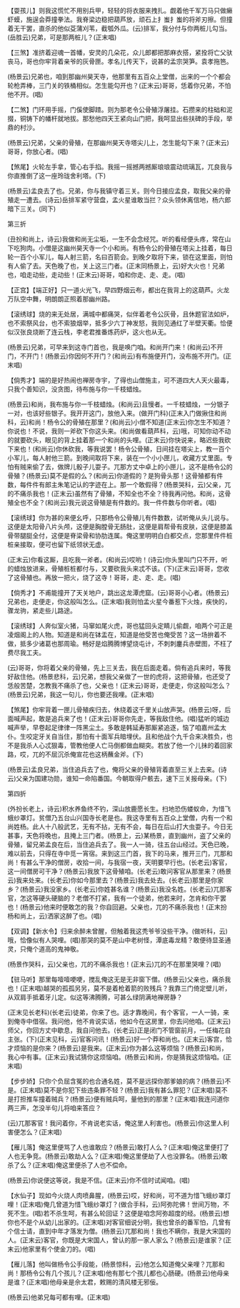 <!-- { "loadSidebar": true } -->
【耍孩儿】则我这慌忙不用别兵甲，轻轻的将衣服来拽扎。觑着他千军万马只做癞虾蟆，施逞会莽撞拳法。我脊梁边稳把葫芦放，顽石上扌蚩扌蚩的将斧刃擦。但撞着无干罢，直杀的他似芟蒲刈苇，截瓠外瓜。(云)排军，我分付与你两桩儿勾当。(岳胜云)兄弟，可是那两桩儿？(正末唱)

【三煞】准挤着迎魂一首幡，安灵的几朵花，众儿郎都把那麻衣搭，紧拴将亡父驮丧马，哥也你牢背着亲爷的灰骨匣。孝名儿传天下，说甚的孟宗哭笋。袁孝拖笆。

(杨景云)兄弟也，咱到那幽州昊天寺，他那里有五百众上堂僧，出来的一个个都会轮枪弄棒，三门关的铁桶相似。怎生能勾开也？(正末云)哥哥，恁着你兄弟，不怕他不开。(唱)

【二煞】门环用手摇，门傒使脚蹅。则为那老令公骨殖浮屠挂。石攒来的柱础和泥掇，铜铸下的幡杆就地拔。那愁他四天王紧向山门把，我呵显出些扶碑的手段，举鼎的村沙。

(杨景云)兄弟，父亲的骨殖，在那幽州昊天寺塔尖儿上，怎生能勾下来？(正末云)哥哥，你放心者。(唱)

【煞尾】火轮左手拿，管心右手掐。我摇一摇撼两撼厮琅琅震动琉璃瓦，兀良我与你直推倒了这一座玲珑舍利塔。(下)

(杨景云)孟良去了也。兄弟，你与我镇守着三关。则今日接应孟良，取我父亲的骨殖走一遭去。(诗云)岳排军紧守营盘，孟火星谁敢当拦？众头领休离信地，杨六郎暗下三关。(同下)


第三折

(丑扮和尚上，诗云)我做和尚无尘垢，一生不会念经咒。听的看经便头疼，常在山下吃狗肉。小僧是这幽州昊天寺一个小和尚。有杨令公的骨殖在塔尖上挂着，每日轮一百个小军儿，每人射三箭，名曰百箭会。到晚夕取将下来，锁在这里面，则怕有人偷了去。天色晚了也，关上这三门者。(正末同杨景上，云)好大火也！兄弟也，咱走动些，走动些！(正末云)哥哥，咱和你走、走、走。(唱)

【正宫】【端正好】只一道火光飞，早四野烟云布，都出在我背上的这葫芦。火龙万队空中舞，明朗朗正照着那幽州路。

【滚绣球】烧的来无处居，满城中都痛哭，似伴着老令公灰骨，且休题官法如炉，也不索祭风台，也不索狼烟举，抵多少六丁神发怒，我则见通红了半壁天衢。恰便似汉张良烧断了连云栈，李老君推番炼药炉，这火也从无。

(杨景云)兄弟，可早来到这寺门首也，我是唤门咱。和尚开门来！(和尚云)不开门，不开门！(杨景云)你因何不开门？(和尚云)有布施便开门，没布施不开门。(正末唱)

【倘秀才】端的是好热闹也禅房寺宇，了得也山僧施主，可不道四大人天火最毒，只我个善知识，没贪图，待布施与你一千枝蜡烛。

(杨景云)和尚，我布施与你一千枝蜡烛。(和尚云)且慢者。一千枝蜡烛，一分银子一对，也该好些银子。我开开这门，放他入来。(做开门科)(正末入门做揪住和尚科，云)和尚！杨令公的骨殖在那里？(和尚云)小僧不知道(正末云)你怎生不知道？你说也！不说，我则一斧砍下你这头来。(和尚做看葫芦科，云)哦，可知你动不动的就要砍头，眼见的背上挂着那一个和尚的头哩。(正末云)你快说来，略迟些我砍下来也！(和尚云)你休砍我，等我说罢！杨令公骨殖，日间挂在塔尖上，教一百个小军儿，每人射他三箭。到晚间取将下来，装在一个小小匣儿，收藏方丈里面。专怕有贼来偷了去，做牌儿骰子儿耍子。兀那方丈中卓上的小匣儿，这不是杨令公的骨殖？(杨景云)莫不是假的么？(和尚云)你道假的？是狗骨头那！这骨殖都有件数，每件件有郎主朱笔记认的字迹在上。那一个敢假得？(杨景哭科，云)父亲，兀的不痛杀我也！(正末云)虽然有了骨殖，不知全也不全？待我再问他。和尚，这骨殖全也不全？(和尚云)我元说这骨殖是有件数的。我一件件数与你听者。(唱)

【滚绣球】你为甚的来便幺呼，只那杨令公骨殖儿有件数数，试听俺从头儿说与。这便是太阳骨八片头颅，这便是胸膛骨无肠肚，这便是肩帮骨有皮肤，这便是膝盖骨带腿脡全付，这便是脊梁骨和协肋连属。俺这里明明白白都交点，您那里件件桩桩亲接取，便可也留下纸领状无虚。

(正末云)你看这厮，且吃我一斧者。(和尚云)哎哟！(诗云)你头里叫门只不开，听的蜡烛放进来，骨殖桩桩都付与，又要砍我头来忒不该。(下)(正末云)哥哥，您收了这骨殖也。再放一把火，烧了这寺！哥哥，走、走、走。(唱)

【倘秀才】不甫能撞开了天关地户，跳出这龙潭虎窟。(云)哥哥小心者。(杨景云)兄弟也，走便走，你这般叫怎么。(正末唱)我则怕孟火星今番惹下火烛，疾快的，骤龙驹，紧走些儿路途。

【滚绣球】人奔似室火猪，马窜如尾火虎，哥也猛回头定睛儿偷觑，咱两个可正是凌烟阁上的人物。知道是和尚在钵盂在，知道是他受苦也俺受苦？这一场拚着不做，抵多少诸葛也那周瑜。畅好是焰腾腾博望烧屯计，不刺刺鏖兵赤壁图，不枉了费尽我工夫。

(云)哥哥，你将着父亲的骨殖，先上三关去，我在后面走着。倘有追兵来时，等我好敌住他。(杨景悲科，云)兄弟，想我父亲做了一世的虎将，这把骨殖，也还受了恁般苦楚，怎教我不痛杀了也，父亲也！(正末云)哥哥，走便走，你这般叫怎么？(杨景云)兄弟，我这一句儿，你也要还我哩。(正末唱)

【煞尾】你牢背着一匣儿骨殖疾归去，休绕着这千里关山放声哭。(杨景云)呀，后面喊声起，敢是追兵来了也！(正末云)哥哥你先走，等我敌住他。(唱)猛听的城边喊声举，早卷起足律律一阵黑尘土。多敢是韩延寿那厮紧追逐，恼了咱嘉州孟太仆。生咬定牙关自当住，那怕有十面军兵暗埋伏。且和他战个九千合来决胜负，也不是我杀人心忒狠毒，管教他便人亡马倒都做血糊突。若放了他一个儿抹的着回家路，哎，兀的不屈沉杀俺宣花也这柄蘸金斧。(下)

(杨景云)孟良兄弟，当住追兵去了也，俺将父亲的骨殖背着直至三关上去来。(诗云)父亲为国建功勋，谁知一命陷番国。今朝取得户骸去，速下三关报母亲。(下)


第四折

(外扮长老上，诗云)积水养鱼终不钓，深山放鹿愿长生。扫地恐伤蝼蚁命，为惜飞蛾纱罩灯。贫僧乃五台山兴国寺长老是也。我这寺里有五百众上堂僧，内有一个和尚姓杨。此人十八般武艺，无有不拈，无有不会，每日在后山打大虫耍子。今日无甚事，天色将晚也，且掩上三门者。(杨景上，云)某杨景，直到幽州，盗了父亲的骨殖，留兄弟孟良在后，当住追兵去了。我一人一骑，往五台山经过。天色已晚，难以前去，只得在寺中觅一宵宿。来到这三门首，我下的马来，推开三门，兀那和尚！有甚么干净的僧房，收拾一间，与我宿一夜，天明要早行也。(长老云)客官，这一间僧房可干净？(杨景云)我放下这骨殖咱。(长老云)敢问客官从那里来？(杨景云)我来处来。(长老云)你如今那里去？(杨景云)我去处去。(长老云)那里是你家乡？(杨景云)我没家乡。(长老云)你姓甚名谁？(杨景云)我没名姓。(长老云)兀那客官，怎这等硬头硬脑的？老僧不打紧，我有一个徒弟，他若来时，怎肯和你干罢也！(杨景云)他来时便敢怎的我？你自回避。父亲也，兀的不痛杀我也！(正末扮杨和尚上，云)洒家这醉了也。(唱)

【双调】【新水令】归来余醉未曾醒，但触着我这秃爷爷没些干净。(做听科，云)哦，恰像似有人哭哩。(唱)那哭的莫不是山中老树怪，潭底毒龙精？敢便待显圣通灵，只俺个道高的鬼神敬。

(杨景作哭科，云)父亲也，兀的不痛杀我也！(正末云)兀的不在那里哭哩？(唱)

【驻马听】那里每噎噎哽哽，搅乱俺这无是无非窗下僧。(杨景云)父亲也，痛杀我也！(正末唱)越哭的孤孤另另，莫不是着枪着箭的败残兵？我靠三门倚定壁儿听，从双肩手抵着牙儿定。似这等沸腾腾，可甚么绿阴满地禅房静？

(正末见长老科)(长老云)徒弟，你来了也。适才靠晚间，有个客官，一人一骑，来到俺寺中借宿。我问他，他不肯说实话，他如今在这房里，你去问他咱。(正末云)师父，你回方丈中歇息，我自问他去。(长老云)正是闭门不管窗前月，一任梅花自主张。(下)(正末见科，云)官客问讯！(杨景云)好一个莽和尚也。(正末云)客宫，恰才烦恼的是你来？(杨景云)是我来。(正末云)你为甚么这等烦恼？(杨景云)和尚，我心中有事。(正末云)我试猜你这烦恼咱。(杨景云)和尚，你是猜我这烦恼咱。(正末唱)

【步步娇】只你个负屈含冤的也合通名姓，莫不是远探你那爹娘的病？(杨景云)不是。(正末唱)莫不是你犯下些违条罪不轻？(杨景云)我有甚么罪犯？(正末唱)莫不是打担推车撞着贼兵？(杨景云)便有贼兵呵，量他到的那里？(正末唱)我连问道你两三声，怎没半句儿将咱来答应？

(云)兀那客官！我问着你，不肯说老实话，俺这里人利害也。(杨景云)你这里人利害便怎么？(正末唱)

【雁儿落】俺这里便骂了人也谁敢应？(杨景云)敢打人么？(正末唱)俺这里便打了人也无争竞。(杨景云)敢劫人么？(正末唱)俺这里便劫了人也没罪名。(杨景云)敢杀了么？(正末唱)俺这里便杀了人也不偿命。

(杨景云)你说便这等说，我是不信。(正末云)你不信时试闻咱。(唱)

【水仙子】现如今火烧人肉喷鼻腥，(杨景云)哎，好和尚，可不道为惜飞蛾纱罩灯哩！(正末唱)俺几曾道为惜飞蛾纱罩灯？(做合手科，云)阿弥陀佛！世间万物，不死不生。(唱)若不杀生呵，有甚么轮回证？这便是咱念阿弥超度的经。(杨景云)想你也不是个从幼儿出家的。(正末唱)对客官细说分明，我也曾杀的番军怕，几曾有个信士请，直到中年才落发为僧。(杨景云)兀那和尚！我也不瞒你，我是大宋国的人。(正末云)客官，你既是大宋国人，曾认的那一家人家么？(杨景云)是谁家？(正末云)他家里有个使金刀的。(唱)

【雁儿落】他叫做杨令公手段能，(杨景惊科，云)他怎么知道俺父亲哩？兀那和尚！那杨令公有几个孩儿？(正末唱)他有那七个孩儿都也心肠硬。(杨景云)他母亲是谁？(正末唱)他母亲是佘太君，敕赐的清风楼无邪佞。

(杨景云)他弟兄每可都有哩。(正末唱)

